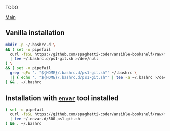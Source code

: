 TODO

[Main](./../../..)

## Vanilla installation

```sh
mkdir -p ~/.bashrc.d \
&& ( set -o pipefail
  curl -fsSL https://github.com/spaghetti-coder/ansible-bookshelf/raw/master/roles/base/ps1-git/files/ps1-git.sh \
  | tee ~/.bashrc.d/ps1-git.sh >/dev/null
) \
&& ( set -o pipefail
  grep -qFx '. "${HOME}/.bashrc.d/ps1-git.sh"' ~/.bashrc \
  || { echo '. "${HOME}/.bashrc.d/ps1-git.sh"' | tee -a ~/.bashrc >/dev/null; }
) && . ~/.bashrc
```

## Installation with [`envar`](./../envar) tool installed

```sh
( set -o pipefail
  curl -fsSL https://github.com/spaghetti-coder/ansible-bookshelf/raw/master/roles/base/ps1-git/files/ps1-git.sh \
  | tee ~/.envar.d/500-ps1-git.sh
) && . ~/.bashrc
```
